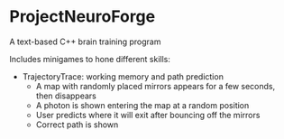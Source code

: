 # ProjectNeuroForge
 A text-based C++ brain training program

Includes minigames to hone different skills:
- TrajectoryTrace: working memory and path prediction
   * A map with randomly placed mirrors appears for a few seconds, then disappears
   * A photon is shown entering the map at a random position
   * User predicts where it will exit after bouncing off the mirrors
   * Correct path is shown

